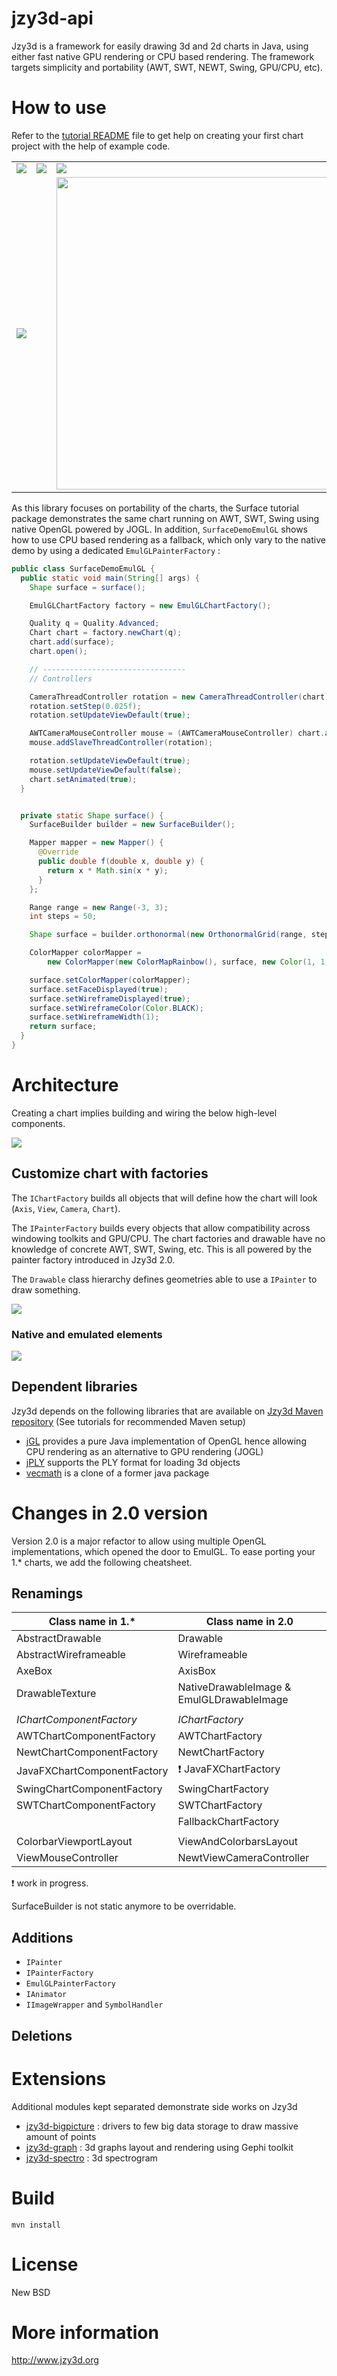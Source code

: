 jzy3d-api
=========

Jzy3d is a framework for easily drawing 3d and 2d charts in Java, using either fast native GPU rendering or CPU based rendering. The framework targets simplicity and portability (AWT, SWT, NEWT, Swing, GPU/CPU, etc).


# How to use

Refer to the [tutorial README](jzy3d-tutorials/README.md) file to get help on creating your first chart project with the help of example code.

<table markdown=1>
  <tr>
    <td><img src="jzy3d-tutorials/doc/demo-scatter.png"></td>
    <td><img src="jzy3d-tutorials/doc/demo-surface.png"></td>
    <td><img src="jzy3d-tutorials/doc/demo-waterfall.png"></td>
    <!--<td colspan="2"><img src="jzy3d-tutorials/doc/demo-volume.png"></td>-->

  </tr>
  <tr>
<!--      <td><img src="jzy3d-tutorials/doc/demo-line-2d.png"></td>
    <td><img src="jzy3d-tutorials/doc/demo-debug-gl.png"></td>
-->
<td colspan="2"><img src="jzy3d-tutorials/doc/demo-volume-rotated.png"></td>
<td><img src="jzy3d-tutorials/doc/demo-debug-gl.png" width="500"></td>
  </tr>
</table>

As this library focuses on portability of the charts, the Surface tutorial package demonstrates the same chart running on AWT, SWT, Swing using native OpenGL powered by JOGL. In addition, `SurfaceDemoEmulGL` shows how to use CPU based rendering as a fallback, which only vary to the native demo by using a dedicated `EmulGLPainterFactory` :

```java
public class SurfaceDemoEmulGL {
  public static void main(String[] args) {
    Shape surface = surface();

    EmulGLChartFactory factory = new EmulGLChartFactory();

    Quality q = Quality.Advanced;
    Chart chart = factory.newChart(q);
    chart.add(surface);
    chart.open();

    // --------------------------------
    // Controllers

    CameraThreadController rotation = new CameraThreadController(chart);
    rotation.setStep(0.025f);
    rotation.setUpdateViewDefault(true);

    AWTCameraMouseController mouse = (AWTCameraMouseController) chart.addMouseCameraController();
    mouse.addSlaveThreadController(rotation);

    rotation.setUpdateViewDefault(true);
    mouse.setUpdateViewDefault(false);
    chart.setAnimated(true);
  }


  private static Shape surface() {
    SurfaceBuilder builder = new SurfaceBuilder();

    Mapper mapper = new Mapper() {
      @Override
      public double f(double x, double y) {
        return x * Math.sin(x * y);
      }
    };

    Range range = new Range(-3, 3);
    int steps = 50;

    Shape surface = builder.orthonormal(new OrthonormalGrid(range, steps, range, steps), mapper);

    ColorMapper colorMapper =
        new ColorMapper(new ColorMapRainbow(), surface, new Color(1, 1, 1, 0.65f));

    surface.setColorMapper(colorMapper);
    surface.setFaceDisplayed(true);
    surface.setWireframeDisplayed(true);
    surface.setWireframeColor(Color.BLACK);
    surface.setWireframeWidth(1);
    return surface;
  }
}
```

# Architecture

Creating a chart implies building and wiring the below high-level components.

<img src="doc/Components.png"/>


## Customize chart with factories

The ```IChartFactory``` builds all objects that will define how the chart will look (```Axis```, ```View```, ```Camera```, ```Chart```).

The ```IPainterFactory``` builds every objects that allow compatibility across windowing toolkits and GPU/CPU. The chart factories and drawable have no knowledge of concrete AWT, SWT, Swing, etc. This is all powered by the painter factory introduced in Jzy3d 2.0.

The ```Drawable``` class hierarchy defines geometries able to use a ```IPainter``` to draw something.

<img src="doc/Factories.png"/>


### Native and emulated elements

<img src="doc/Interop.png"/>

## Dependent libraries

Jzy3d depends on the following libraries that are available on [Jzy3d Maven repository](http://maven.jzy3d.org) (See tutorials for recommended Maven setup)
* [jGL](https://github.com/jzy3d/jGL) provides a pure Java implementation of OpenGL hence allowing CPU rendering as an alternative to GPU rendering (JOGL)
* [jPLY](https://github.com/jzy3d/jPLY) supports the PLY format for loading 3d objects
* [vecmath](https://github.com/jzy3d/vecmath) is a clone of a former java package


# Changes in 2.0 version

Version 2.0 is a major refactor to allow using multiple OpenGL implementations, which opened the door to EmulGL. To ease porting your 1.* charts, we add the following cheatsheet.

## Renamings

| Class name in 1.* | Class name in 2.0 |
|-------------------|-------------------|
| AbstractDrawable | Drawable |
| AbstractWireframeable | Wireframeable |
| AxeBox | AxisBox |
| DrawableTexture | NativeDrawableImage & EmulGLDrawableImage |
|||
| _IChartComponentFactory_ | _IChartFactory_ |
| AWTChartComponentFactory | AWTChartFactory |
| NewtChartComponentFactory | NewtChartFactory |
| JavaFXChartComponentFactory | :exclamation: JavaFXChartFactory |
| SwingChartComponentFactory | SwingChartFactory |
| SWTChartComponentFactory | SWTChartFactory |
|  | FallbackChartFactory |
|||
| ColorbarViewportLayout | ViewAndColorbarsLayout |
| ViewMouseController | NewtViewCameraController |

:exclamation: work in progress.

SurfaceBuilder is not static anymore to be overridable.


## Additions

* `IPainter`
* `IPainterFactory`
* `EmulGLPainterFactory`
* `IAnimator`
* `IImageWrapper` and `SymbolHandler`


## Deletions


# Extensions

Additional modules kept separated demonstrate side works on Jzy3d
- <a href="https://github.com/jzy3d/bigpicture">jzy3d-bigpicture</a> : drivers to few big data storage to draw massive amount of points
- <a href="https://github.com/jzy3d/jzy3d-graphs">jzy3d-graph</a> : 3d graphs layout and rendering using Gephi toolkit
- <a href="https://github.com/jzy3d/jzy3d-spectro">jzy3d-spectro</a> : 3d spectrogram


# Build

```
mvn install
```

# License

New BSD

# More information

http://www.jzy3d.org

<!--Travis build status : [![Build Status](https://travis-ci.org/jzy3d/jzy3d-api.svg?branch=master)](https://travis-ci.org/jzy3d/jzy3d-api)-->

